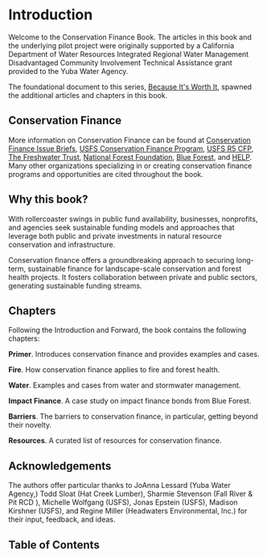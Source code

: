 # Introduction

Welcome to the Conservation Finance Book. The articles in this book and the underlying pilot project were originally supported by a California Department of Water Resources Integrated Regional Water Management Disadvantaged Community Involvement Technical Assistance grant provided to the Yuba Water Agency.

The foundational document to this series, [Because It's Worth It](http://gg.gg/1aut0n), spawned the additional articles and chapters in this book.

## Conservation Finance
<!-- 

Conservation finance offers a groundbreaking approach to securing long-term, sustainable finance for landscape-scale conservation and forest health projects. It fosters collaboration between private and public sectors, generating sustainable funding streams. This innovative strategy achieves multiple goals:

- Channels capital into forest management projects that offer overlapping ecological, social, and financial outcomes.
- Attracts private investment by quantifying ecosystem services to create a value proposition for beneficiaries, who will pay for these benefits.
- Utilizes partnerships to strengthen the financial foundation for restoration, reforestation, and post-fire recovery.
- Reduces the burden on public budgets.
- Increases the pace and scale at which these initiatives are completed.
- Enables the long-term protection of forests and related natural resources, ensuring their invaluable benefits persist for future generations.[^1]
-->

More information on Conservation Finance can be found at [Conservation Finance Issue Briefs](http://gg.gg/1aut36), [USFS Conservation Finance Program](http://gg.gg/1aut3c), [USFS R5 CFP](http://gg.gg/1aut3r), [The Freshwater Trust](https://www.thefreshwatertrust.org/), [National Forest Foundation](http://gg.gg/1bap8q), [Blue Forest](https://blueforest.org), and [HELP](https://www.healthyeldorado.org/). Many other organizations specializing in or creating conservation finance programs and opportunities are cited throughout the book. 

## Why this book?
With rollercoaster swings in public fund availability, businesses, nonprofits, and agencies seek sustainable funding models and approaches that leverage both public and private investments in natural resource conservation and infrastructure.

Conservation finance offers a groundbreaking approach to securing long-term, sustainable finance for landscape-scale conservation and forest health projects. It fosters collaboration between private and public sectors, generating sustainable funding streams. 

## Chapters

Following the Introduction and Forward, the book contains the following chapters:

**Primer**. Introduces conservation finance and provides examples and cases.

**Fire**. How conservation finance applies to fire and forest health.

**Water**. Examples and cases from water and stormwater management.

**Impact Finance**. A case study on impact finance bonds from Blue Forest.

**Barriers**. The barriers to conservation finance, in particular, getting beyond their novelty.

**Resources**. A curated list of resources for conservation finance.

## Acknowledgements

The authors offer particular thanks to JoAnna Lessard (Yuba Water Agency,) Todd Sloat (Hat Creek Lumber), Sharmie Stevenson (Fall River & Pit RCD ), Michelle Wolfgang (USFS), Jonas Epstein (USFS), Madison Kirshner (USFS), and Regine Miller (Headwaters Environmental, Inc.) for their input, feedback, and ideas.

[^1]: Madison Kirshner, USFS, personal communication.

## Table of Contents

```{tableofcontents}

```
